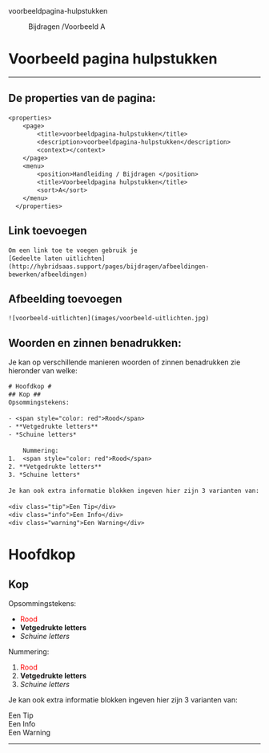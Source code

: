 <properties>
	<page>
		<title>voorbeeldpagina-hulpstukken</title>
		<description>voorbeeldpagina-hulpstukken</description>
	</page>
	<menu>
		<position>Bijdragen /Voorbeeld</position>
		<title>Voorbeeldpagina hulpstukken</title>
		<sort>A</sort>
	</menu>
</properties>

# Voorbeeld pagina hulpstukken #


----------


## De properties van de pagina: ##

    <properties>
    	<page>
    		<title>voorbeeldpagina-hulpstukken</title>
    		<description>voorbeeldpagina-hulpstukken</description>
    		<context></context>
    	</page>
    	<menu>
    		<position>Handleiding / Bijdragen </position>
    		<title>Voorbeeldpagina hulpstukken</title>
    		<sort>A</sort>
    	</menu>
      </properties>


## Link toevoegen ##

    Om een link toe te voegen gebruik je
    [Gedeelte laten uitlichten](http://hybridsaas.support/pages/bijdragen/afbeeldingen-bewerken/afbeeldingen)


## Afbeelding toevoegen ##
    ![voorbeeld-uitlichten](images/voorbeeld-uitlichten.jpg)

## Woorden en zinnen benadrukken: ##

Je kan op verschillende manieren woorden of zinnen benadrukken zie hieronder van welke:

    # Hoofdkop #
    ## Kop ##
    Opsommingstekens:
    
    - <span style="color: red">Rood</span>
    - **Vetgedrukte letters**
    - *Schuine letters*
    
    	Nummering:
    1. 	<span style="color: red">Rood</span>
    2. **Vetgedrukte letters**
    3. *Schuine letters*
    
    Je kan ook extra informatie blokken ingeven hier zijn 3 varianten van:
    
    <div class="tip">Een Tip</div>
    <div class="info">Een Info</div>
    <div class="warning">Een Warning</div>

# Hoofdkop #
## Kop ##
Opsommingstekens:


- <span style="color: red">Rood</span>
- **Vetgedrukte letters**
- *Schuine letters*

Nummering:

1. 	<span style="color: red">Rood</span>
2. **Vetgedrukte letters**
3. *Schuine letters*

Je kan ook extra informatie blokken ingeven hier zijn 3 varianten van:

<div class="tip">Een Tip</div>
<div class="info">Een Info</div>
<div class="warning">Een Warning</div>

----------
